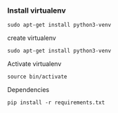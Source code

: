 ### Install virtualenv 

`sudo apt-get install python3-venv`

create virtualenv

`sudo apt-get install python3-venv`

Activate virtualenv

`source bin/activate`

Dependencies

`pip install -r requirements.txt`

